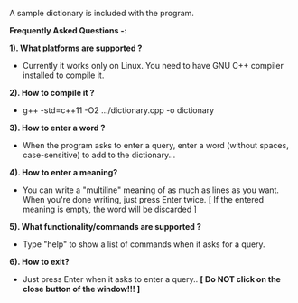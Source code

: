 
A sample dictionary is included with the program. 

**Frequently Asked Questions -:**

**1). What platforms are supported ?**
  - Currently it works only on Linux. You need to have GNU C++ compiler installed to compile it.
  
**2). How to compile it ?**
  - g++ -std=c++11 -O2  .../dictionary.cpp -o dictionary
  
**3). How to enter a word ?**  
  - When the program asks to enter a query, enter a word (without spaces, case-sensitive) to add to the dictionary...
   
**4). How to enter a meaning?**
  - You can write a "multiline" meaning of as much as lines as you want.
    When you're done writing, just press Enter twice.
    [ If the entered meaning is empty, the word will be discarded ]

**5). What functionality/commands are supported ?**
  - Type "help" to show a list of commands when it asks for a query.
  
**6). How to exit?**
  - Just press Enter when it asks to enter a query..	**[ Do NOT click on the close button of the window!!! ]**


